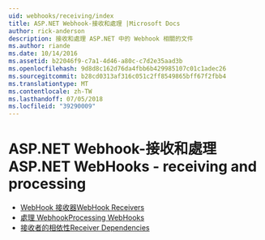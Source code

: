 ```yaml
---
uid: webhooks/receiving/index
title: ASP.NET Webhook-接收和處理 |Microsoft Docs
author: rick-anderson
description: 接收和處理 ASP.NET 中的 Webhook 相關的文件
ms.author: riande
ms.date: 10/14/2016
ms.assetid: b22046f9-c7a1-4d46-a80c-c7d2e35aad3b
ms.openlocfilehash: 9d8d8c162d76da4fbb6b429985107c01c1adec26
ms.sourcegitcommit: b28cd0313af316c051c2ff8549865bff67f2fbb4
ms.translationtype: MT
ms.contentlocale: zh-TW
ms.lasthandoff: 07/05/2018
ms.locfileid: "39290009"
---
```

# <a name="aspnet-webhooks---receiving-and-processing"></a><span data-ttu-id="f367a-103">ASP.NET Webhook-接收和處理</span><span class="sxs-lookup"><span data-stu-id="f367a-103">ASP.NET WebHooks - receiving and processing</span></span>

* [<span data-ttu-id="f367a-104">WebHook 接收器</span><span class="sxs-lookup"><span data-stu-id="f367a-104">WebHook Receivers</span></span>](receivers.md)
* [<span data-ttu-id="f367a-105">處理 Webhook</span><span class="sxs-lookup"><span data-stu-id="f367a-105">Processing WebHooks</span></span>](handlers.md)
* [<span data-ttu-id="f367a-106">接收者的相依性</span><span class="sxs-lookup"><span data-stu-id="f367a-106">Receiver Dependencies</span></span>](dependencies.md)
